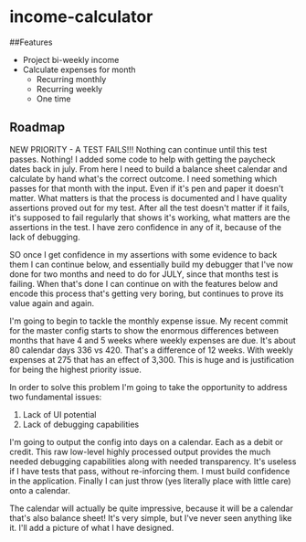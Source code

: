# income-calculator

##Features

- Project bi-weekly income
- Calculate expenses for month
    - Recurring monthly
    - Recurring weekly
    - One time

## Roadmap

NEW PRIORITY - A TEST FAILS!!!
Nothing can continue until this test passes. Nothing!
I added some code to help with getting the paycheck dates back in july.
From here I need to build a balance sheet calendar and calculate by hand what's the correct outcome.
I need something which passes for that month with the input. Even if it's pen and paper it doesn't matter. What matters is that the process is documented and I have quality assertions proved out for
my test. After all the test doesn't matter if it fails, it's supposed to fail regularly that shows it's working, what matters are the assertions in the test. I have zero confidence in any of it, because of the lack of debugging.

SO once I get confidence in my assertions with some evidence to back them I can continue below, and essentially build my debugger that I've now done for two months and need to do for JULY, since that months test is failing. When that's done I can continue on with the features below and encode this process that's getting very boring, but continues to prove its value again and again.



I'm going to begin to tackle the monthly expense issue. My recent commit for the master config starts to show the enormous differences between months that have 4 and 5 weeks where weekly expenses are due. It's about 80 calendar days 336 vs 420. That's a difference of 12 weeks. With weekly expenses at 275 that has an effect of 3,300. This is huge and is justification for being the highest priority issue.

In order to solve this problem I'm going to take the opportunity to address two fundamental issues:

1. Lack of UI potential
2. Lack of debugging capabilities

I'm going to output the config into days on a calendar. Each as a debit or credit. This raw low-level highly processed output provides the much needed debugging capabilities along with needed transparency. It's useless if I have tests that pass, without re-inforcing them. I must build confidence in the application. Finally I can just throw (yes literally place with little care) onto a calendar.

The calendar will actually be quite impressive, because it will be a calendar that's also balance sheet! It's very simple, but I've never seen anything like it. I'll add a picture of what I have designed.